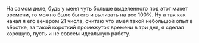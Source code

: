 На самом деле, будь у меня чуть больше выделенного под этот макет времени, то можно было бы его и вылизать на все 100%.
Ну а так как начал я его вечером 21 числа, считаю что имея такой небольшой опыт в вёрстке, за такой короткий промежуток времени в три дня, я сделал хорошую, пусть и не совсем идеальную работу.

